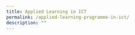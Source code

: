 ```yaml
---
title: Applied Learning in ICT
permalink: /applied-learning-programme-in-ict/
description: ""
---
```

